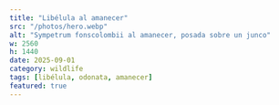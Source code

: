 ```yaml
---
title: "Libélula al amanecer"
src: "/photos/hero.webp"
alt: "Sympetrum fonscolombii al amanecer, posada sobre un junco"
w: 2560
h: 1440
date: 2025-09-01
category: wildlife
tags: [libélula, odonata, amanecer]
featured: true
---
```

